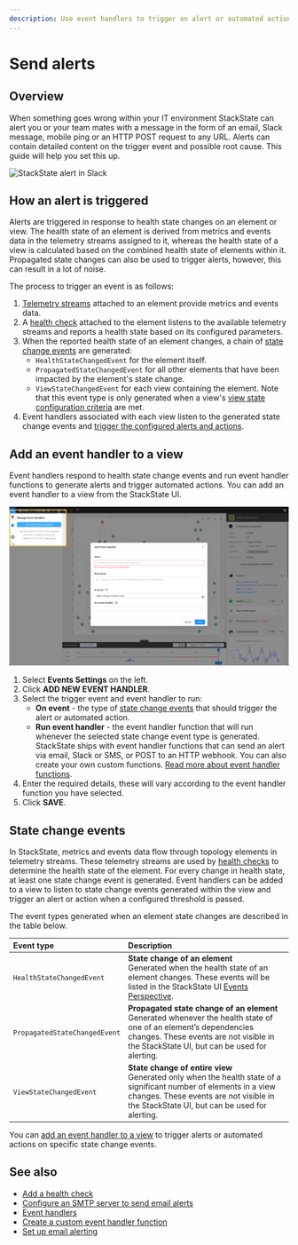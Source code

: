 ```yaml
---
description: Use event handlers to trigger an alert or automated action on component or view state changes.
---
```


# Send alerts

## Overview

When something goes wrong within your IT environment StackState can alert you or your team mates with a message in the form of an email, Slack message, mobile ping or an HTTP POST request to any URL. Alerts can contain detailed content on the trigger event and possible root cause. This guide will help you set this up.

![StackState alert in Slack](./gitbook/assets/v421_slack_alert.png)

## How an alert is triggered

Alerts are triggered in response to health state changes on an element or view. The health state of an element is derived from metrics and events data in the telemetry streams assigned to it, whereas the health state of a view is calculated based on the combined health state of elements within it. Propagated state changes can also be used to trigger alerts, however, this can result in a lot of noise. 

The process to trigger an event is as follows:

1. [Telemetry streams](/use/health-state-and-alerts/add-telemetry-to-element.md) attached to an element provide metrics and events data.
2. A [health check](/use/health-state-and-alerts/add-a-health-check.md) attached to the element listens to the available telemetry streams and reports a health state based on its configured parameters.
3. When the reported health state of an element changes, a chain of [state change events](#state-change-events) are generated:
    - `HealthStateChangedEvent` for the element itself.
    - `PropagatedStateChangedEvent` for all other elements that have been impacted by the element's state change.
    - `ViewStateChangedEvent` for each view containing the element. Note that this event type is only generated when a view's [view state configuration criteria](/use/health-state-and-alerts/configure-view-health.md) are met.
4. Event handlers associated with each view listen to the generated state change events and [trigger the configured alerts and actions](#add-an-event-handler-to-a-view).

## Add an event handler to a view

Event handlers respond to health state change events and run event handler functions to generate alerts and trigger automated actions. You can add an event handler to a view from the StackState UI. 

![Add an event handler](/.gitbook/assets/v42_event_handlers_tab.png)

1. Select **Events Settings** on the left.
2. Click **ADD NEW EVENT HANDLER**.
3. Select the trigger event and event handler to run: 
    - **On event** - the type of [state change events](#state-change-events) that should trigger the alert or automated action.
    - **Run event handler** - the event handler function that will run whenever the selected state change event type is generated. StackState ships with event handler functions that can send an alert via email, Slack or SMS, or POST to an HTTP webhook. You can also create your own custom functions. [Read more about event handler functions](/configure/topology/event-handlers.md#event-handler-functions).
4. Enter the required details, these will vary according to the event handler function you have selected.
5. Click **SAVE**.

## State change events

In StackState, metrics and events data flow through topology elements in telemetry streams. These telemetry streams are used by [health checks](/use/health-state-and-alerts/add-a-health-check.md) to determine the health state of the element. For every change in health state, at least one state change event is generated. Event handlers can be added to a view to listen to state change events generated within the view and trigger an alert or action when a configured threshold is passed.

The event types generated when an element state changes are described in the table below.

| Event type | Description |
|:---|:---|
| `HealthStateChangedEvent` | **State change of an element**<br />Generated when the health state of an element changes. These events will be listed in the StackState UI [Events Perspective](/use/views/events_perspective.md). |
| `PropagatedStateChangedEvent` | **Propagated state change of an element**<br />Generated whenever the health state of one of an element’s dependencies changes. These events are not visible in the StackState UI, but can be used for alerting. |
| `ViewStateChangedEvent` | **State change of entire view**<br />Generated only when the health state of a significant number of elements in a view changes. These events are not visible in the StackState UI, but can be used for alerting. |

You can [add an event handler to a view](#add-an-event-handler-to-a-view) to trigger alerts or automated actions on specific state change events.

## See also

- [Add a health check](/use/health-state-and-alerts/add-a-health-check.md)
- [Configure an SMTP server to send email alerts](/configure/topology/configure-email-alerts.md)
- [Event handlers](/configure/topology/event-handlers.md)
- [Create a custom event handler function](/configure/topology/event-handlers.md#create-a-custom-event-handler-function)
- [Set up email alerting](/configure/topology/configure-email-alerts.md)

